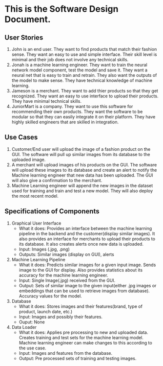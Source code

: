 # This is the Software Design Document.
## User Stories
1. John is an end user. They want to find products that match their fashion sense. They want an easy to use and simple interface. Their skill level is minimal and their job does not involve any technical skills.
2. Jonah is a machine learning engineer. They want to train the neural network model component, test the model and save it. They want a neural net that is easy to train and retrain. They also want the outputs of the model to make sense. They have technical knowledge of machine learning.
3. Jameson is a merchant. They want to add thier products so that they get recognized. They want an easy to use interface to upload their products. They have minimal technical skills.
4. JuniorMart is a company. They want to use this software for recommending their own products. They want the software to be modular so that they can easily integrate it on their platform. They have highly skilled engineers that are skilled in integration. 

## Use Cases
1. Customer/End user will upload the image of a fashion product on the GUI. The software will pull up similar images from its database to the uploaded image.
2. A merchant will upload images of his products on the GUI. The software will upload these images to its database and create an alert to notify the Machine learning engineer that new data has been uploaded. The GUI will also give a confirmation to the merchant.
3. Machine Learning engineer will append the new images in the dataset used for training and train and test a new model. They will also deploy the most recent model.
   
## Specifications of Components
1. Graphical User Interface
    * What it does: Provides an interface between the machine learning pipeline in the backend and the customer(display similar images). It also provides an interface for merchants to upload their products to its database. It also creates alerts once new data is uploaded.
    * Input: Images (.jpg, .png)
    * Outputs: Similar images (display on GUI), alerts
2. Machine Learning Pipeline
    * What it does: Predicts similar images for a given input image. Sends image to the GUI for display. Also provides statistics about its accuracy for the machine learning engineer.
    * Input: Single Image(.jpg) received from the GUI.
    * Output: Sets of similar image to the given input(either .jpg images or embeddings that can be used to retrieve images from database). Accuracy values for the model.
3. Database
    * What it does: Stores images and their features(brand, type of product, launch date, etc.)
    * Input: Images and possibly their features.
    * Ouput: None
4. Data Loader
    * What it does: Applies pre processing to new and uploaded data. Creates training and test sets for the machine learning model. Machine learning engineer can make changes to this according to the use case.
    * Input: Images and features from the database.
    * Output: Pre processed sets of training and testing images.
